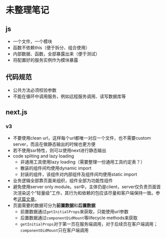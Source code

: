 # 未整理笔记

## js

- 一个文件，一个模块
- 函数不依赖this（便于拆分、组合使用）
- 内部数据、函数，全部暴露出来（便于测试）
- 将配置好的服务实例作为模块暴露

## 代码规范

- 公共方法必须校验参数
- 不能在循环中调用服务，例如远程服务调用、读写数据库等

## next.js

### v3

- 不要使用clean url，这样每个url都唯一对应一个文件，也不需要custom server，而且在做静态输出的时候也更方便
- 若不使用ssr特性，则可以使用next进行静态输出
- code spliting and lazy loading
  - 非通用工具使用lazy loading（需要整理一份通用工具约定表？）
  - 散装的组件间均使用dynamic import
  - 封装的组件，该组件对内部组件及组件间均使用static import
- 业务逻辑全部靠页面来组织，组件全部为功能性组件
- 避免使用server only module。ssr中，主体仍是client，server仅负责页面首次渲染这个“轻量级”工作，其行为和依赖的包应该尽量和客户端保持一致。参考[这篇文章](https://arunoda.me/blog/ssr-and-server-only-modules)。
- 页面需要的数据可分为**前置数据**和**后置数据**
  - 前置数据通过`getInitialProps`来获取，只能使用url参数
  - 后置数据通过`componentDidMount`等lifecycle methods来获取
  - `getInitialProps`对于第一页在服务端调用，对于后续页在客户端调用；`componentDidMount`只在客户端调用

